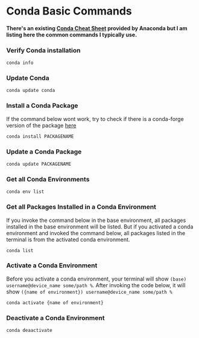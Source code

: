 # Conda Basic Commands

#### There's an existing [Conda Cheat Sheet](https://docs.conda.io/projects/conda/en/4.6.0/_downloads/52a95608c49671267e40c689e0bc00ca/conda-cheatsheet.pdf) provided by Anaconda but I am listing here the common commands I typically use.


### Verify Conda installation
```
conda info
```

### Update Conda
```
conda update conda
```

### Install a Conda Package
If the command below wont work, try to check if there is a conda-forge version of the package [here](https://anaconda.org/conda-forge)
```
conda install PACKAGENAME
```

### Update a Conda Package
```
conda update PACKAGENAME
```

### Get all Conda Environments
```
conda env list
```

### Get all Packages Installed in a Conda Environment
If you invoke the command below in the base environment, all packages installed in the base environment will be listed. But if you activated a conda environment and invoked the command below, all packages listed in the terminal is from the activated conda environment.
```
conda list
```

### Activate a Conda Environment
Before you activate a conda environment, your terminal will show ```(base) username@device_name some/path %```. After invoking the code below, it will show ```({name of environment}) username@device_name some/path %```
```
conda activate {name of environment}
```

### Deactivate a Conda Environment
```
conda deaactivate
```












